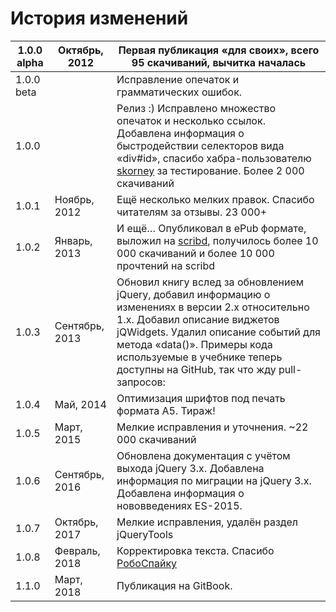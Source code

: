 # История изменений

| 1.0.0 alpha | Октябрь, 2012 | Первая публикация «для своих», всего 95 скачиваний, вычитка началась |
| --- | --- | --- |
| 1.0.0 beta |  | Исправление опечаток и грамматических ошибок. |
| 1.0.0 |  | Релиз :\) Исправлено множество опечаток и несколько ссылок. Добавлена информация о быстродействии селекторов вида «div\#id», спасибо хабра-пользователю [skorney](http://habrahabr.ru/users/skorney/) за тестирование. Более 2 000 скачиваний |
| 1.0.1 | Ноябрь, 2012 | Ещё несколько мелких правок. Спасибо читателям за отзывы. 23 000+ |
| 1.0.2 | Январь, 2013 | И ещё… Опубликовал в ePub формате, выложил на [scribd](http://www.scribd.com/doc/120286009/), получилось более 10 000 скачиваний и более 10 000 прочтений на scribd |
| 1.0.3 | Сентябрь, 2013 | Обновил книгу вслед за обновлением jQuery, добавил информацию о изменениях в версии 2.х относительно 1.х. Добавил описание виджетов jQWidgets. Удалил описание событий для метода «data\(\)». Примеры кода используемые в учебнике теперь доступны на GitHub, так что жду pull-запросов: |
| 1.0.4 | Май, 2014 | Оптимизация шрифтов под печать формата А5. Тираж! |
| 1.0.5 | Март, 2015 | Мелкие исправления и уточнения. ~22 000 скачиваний |
| 1.0.6 | Сентябрь, 2016 | Обновлена документация с учётом выхода jQuery 3.x. Добавлена информация по миграции на jQuery 3.x. Добавлена информация о нововведениях ES-2015. |
| 1.0.7 | Октябрь, 2017 | Мелкие исправления, удалён раздел jQueryTools |
| 1.0.8 | Февраль, 2018 | Корректировка текста. Спасибо [РобоСпайку](https://comicslate.org/) |
| 1.1.0 | Март, 2018 | Публикация на GitBook. |
